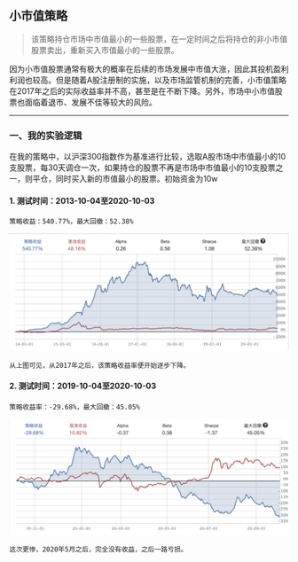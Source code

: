 小市值策略
---

> 该策略持仓市场中市值最小的一些股票，在一定时间之后将持仓的非小市值股票卖出，重新买入市值最小的一些股票。

因为小市值股票通常有极大的概率在后续的市场发展中市值大涨，因此其投机盈利利润也较高。但是随着A股注册制的实施，以及市场监管机制的完善，小市值策略在2017年之后的实际收益率并不高，甚至是在不断下降。另外，市场中小市值股票也面临着退市、发展不佳等较大的风险。


---

### 一、我的实验逻辑

在我的策略中，以沪深300指数作为基准进行比较，选取A股市场中市值最小的10支股票，每30天调仓一次，如果持仓的股票不再是市场中市值最小的10支股票之一，则平仓，同时买入新的市值最小的股票。初始资金为10w

#### 1. 测试时间：2013-10-04至2020-10-03
    策略收益：540.77%，最大回撤：52.38%

    
![20131004-20201003](../images/20131004-20201003.png)

    从上图可见，从2017年之后，该策略收益率便开始逐步下降。



#### 2. 测试时间：2019-10-04至2020-10-03
    策略收益率：-29.68%，最大回撤：45.05%

![20191004-20201003](../images/20191004-20201003.png)

    这次更惨，2020年5月之后，完全没有收益，之后一路亏损。


